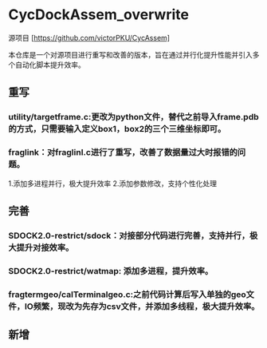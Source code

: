 # CycDockAssem_overwrite

源项目 [https://github.com/victorPKU/CycAssem]

本仓库是一个对源项目进行重写和改善的版本，旨在通过并行化提升性能并引入多个自动化脚本提升效率。

## 重写
### utility/targetframe.c:更改为python文件，替代之前导入frame.pdb的方式，只需要输入定义box1，box2的三个三维坐标即可。

### fraglink：对fraglinl.c进行了重写，改善了数据量过大时报错的问题。
1.添加多进程并行，极大提升效率
2.添加参数修改，支持个性化处理


## 完善
### SDOCK2.0-restrict/sdock：对接部分代码进行完善，支持并行，极大提升对接效率。

### SDOCK2.0-restrict/watmap: 添加多进程，提升效率。

### fragtermgeo/calTerminalgeo.c:之前代码计算后写入单独的geo文件，IO频繁，现改为先存为csv文件，并添加多线程，极大提升效率。

## 新增

